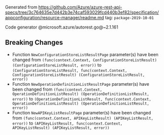 Generated from https://github.com/Azure/azure-rest-api-specs/tree/3c764635e7d442b3e74caf593029fcd440b3ef82/specification/appconfiguration/resource-manager/readme.md tag: `package-2019-10-01`

Code generator @microsoft.azure/autorest.go@~2.1.161

## Breaking Changes

- Function `NewConfigurationStoreListResultPage` parameter(s) have been changed from `(func(context.Context, ConfigurationStoreListResult) (ConfigurationStoreListResult, error))` to `(ConfigurationStoreListResult, func(context.Context, ConfigurationStoreListResult) (ConfigurationStoreListResult, error))`
- Function `NewOperationDefinitionListResultPage` parameter(s) have been changed from `(func(context.Context, OperationDefinitionListResult) (OperationDefinitionListResult, error))` to `(OperationDefinitionListResult, func(context.Context, OperationDefinitionListResult) (OperationDefinitionListResult, error))`
- Function `NewAPIKeyListResultPage` parameter(s) have been changed from `(func(context.Context, APIKeyListResult) (APIKeyListResult, error))` to `(APIKeyListResult, func(context.Context, APIKeyListResult) (APIKeyListResult, error))`
